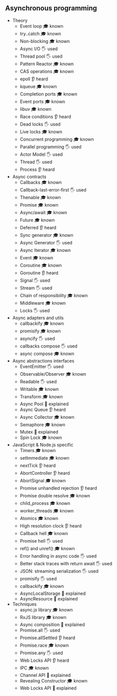 ## Asynchronous programming

- Theory
  - Event loop 🎓 known
  - try..catch 🎓 known
  - Non-blocking 🎓 known
  - Async I/O 🖐️ used
  - Thread pool 🖐️ used
  - Pattern Reactor 🎓 known
  - CAS operations 🎓 known
  - epoll 👂 heard
  - kqueue 🎓 known
  - Completion ports 🎓 known
  - Event ports 🎓 known
  - libuv 🎓 known
  - Race conditions 👂 heard
  - Dead locks 🖐️ used
  - Live locks 🎓 known
  - Concurrent programming 🎓 known
  - Parallel programming 🖐️ used
  - Actor Model 🖐️ used
  - Thread 🖐️ used
  - Process 👂 heard
- Async contracts
  - Callbacks 🎓 known
  - Callback-last-error-first 🖐️ used
  - Thenable 🎓 known
  - Promise 🎓 known
  - Async/await 🎓 known
  - Future 🎓 known
  - Deferred 👂 heard
  - Sync generator 🎓 known
  - Async Generator 🖐️ used
  - Async Iterator 🎓 known
  - Event 🎓 known
  - Coroutine 🎓 known
  - Goroutine 👂 heard
  - Signal 🖐️ used
  - Stream 🖐️ used
  - Chain of responsibility 🎓 known
  - Middleware 🎓 known
  - Locks 🖐️ used
- Async adapters and utils
  - callbackify 🎓 known
  - promisify 🎓 known
  - asyncify 🖐️ used
  - callbacks compose 🖐️ used
  - async compose 🎓 known
- Async abstractions interfaces
  - EventEmitter 🖐️ used
  - Observable/Observer 🎓 known
  - Readable 🖐️ used
  - Writable 🎓 known
  - Transform 🎓 known
  - Async Pool 🙋 explained
  - Async Queue 👂 heard
  - Async Collector 🎓 known
  - Semaphore 🎓 known
  - Mutex 🙋 explained
  - Spin Lock 🎓 known
- JavaScript & Node.js specific
  - Timers 🎓 known
  - setImmediate 🎓 known
  - nextTick 👂 heard
  - AbortController 👂 heard 
  - AbortSignal 🎓 known
  - Promise unhandled rejection 👂 heard 
  - Promise double resolve 🎓 known
  - child_process 🎓 known
  - worker_threads 🎓 known
  - Atomics 🎓 known
  - High resolution clock 👂 heard 
  - Callback hell 🎓 known
  - Promise hell 🖐️ used
  - ref() and unref() 🎓 known
  - Error handling in async code 🖐️ used
  - Better stack traces with return await 🖐️ used
  - JSON: streaming serialization 🖐️ used
  - promisify 🖐️ used
  - callbackify 🎓 known
  - AsyncLocalStorage 🙋 explained
  - AsyncResource 🙋 explained
- Techniques
  - async.js library 🎓 known
  - RxJS library 🎓 known
  - Async composition 🙋 explained
  - Promise.all 🖐️ used
  - Promise.allSettled 👂 heard 
  - Promise.race 🎓 known
  - Promise.any 🖐️ used
  - Web Locks API 👂 heard 
  - IPC 🎓 known
  - Channel API 🙋 explained
  - Revealing Constructor 🎓 known
  - Web Locks API 🙋 explained

